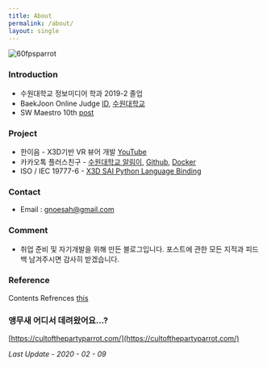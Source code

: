 ```yaml
---
title: About
permalink: /about/
layout: single
---
```


![60fpsparrot](https://user-images.githubusercontent.com/44635266/75249174-0d5f5680-5819-11ea-896a-de4e0c4dc13b.gif)

### Introduction

* 수원대학교 정보미디어 학과 2019-2 졸업
* BaekJoon Online Judge [ID](https://www.acmicpc.net/user/khsh5592), [수원대학교](https://www.acmicpc.net/school/ranklist/318)
* SW Maestro 10th [post](/softwaremaestro)

### Project

* 한이음 - X3D기반 VR 뷰어 개발 [YouTube](https://www.youtube.com/watch?v=O5kM5Mld0Lg&t=43s)
* 카카오톡 플러스친구 - [수원대학교 알림이](https://pf.kakao.com/_pGVQj), [Github](https://github.com/Has3ong/KaKao_Suwon), [Docker](https://hub.docker.com/repository/docker/khsh5592/suwon-kakaoplus)
* ISO / IEC 19777-6 - [X3D SAI Python Language Binding](https://sourceforge.net/p/x3d/code/HEAD/tree/www.web3d.org/x3d/languages/python/X3dPythonViewer/)

### Contact

* Email : gnoesah@gmail.com

### Comment

* 취업 준비 및 자기개발을 위해 만든 블로그입니다. 포스트에 관한 모든 지적과 피드백 남겨주시면 감사히 받겠습니다. 

### Reference

Contents Refrences [this](/references)

### 앵무새 어디서 데려왔어요...?

[https://cultofthepartyparrot.com/](https://cultofthepartyparrot.com/)


*Last Update - 2020 - 02 - 09*